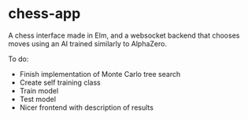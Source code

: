 # chess-app
A chess interface made in Elm, and a websocket backend that chooses moves using an AI trained similarly to AlphaZero.

To do:
- Finish implementation of Monte Carlo tree search
- Create self training class
- Train model
- Test model
- Nicer frontend with description of results
